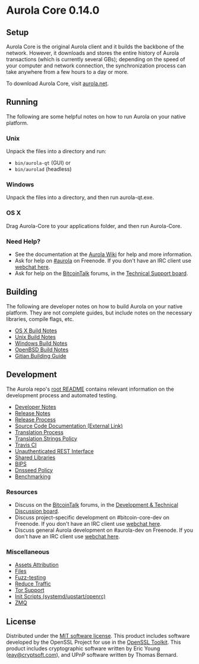 Aurola Core 0.14.0
=====================

Setup
---------------------
Aurola Core is the original Aurola client and it builds the backbone of the network. However, it downloads and stores the entire history of Aurola transactions (which is currently several GBs); depending on the speed of your computer and network connection, the synchronization process can take anywhere from a few hours to a day or more.

To download Aurola Core, visit [aurola.net](https://aurola.net).

Running
---------------------
The following are some helpful notes on how to run Aurola on your native platform.

### Unix

Unpack the files into a directory and run:

- `bin/aurola-qt` (GUI) or
- `bin/aurolad` (headless)

### Windows

Unpack the files into a directory, and then run aurola-qt.exe.

### OS X

Drag Aurola-Core to your applications folder, and then run Aurola-Core.

### Need Help?

* See the documentation at the [Aurola Wiki](https://aurola.net)
for help and more information.
* Ask for help on [#aurola](http://webchat.freenode.net?channels=aurola) on Freenode. If you don't have an IRC client use [webchat here](http://webchat.freenode.net?channels=aurola).
* Ask for help on the [BitcoinTalk](https://bitcointalk.org/) forums, in the [Technical Support board](https://aurola.net).

Building
---------------------
The following are developer notes on how to build Aurola on your native platform. They are not complete guides, but include notes on the necessary libraries, compile flags, etc.

- [OS X Build Notes](build-osx.md)
- [Unix Build Notes](build-unix.md)
- [Windows Build Notes](build-windows.md)
- [OpenBSD Build Notes](build-openbsd.md)
- [Gitian Building Guide](gitian-building.md)

Development
---------------------
The Aurola repo's [root README](/README.md) contains relevant information on the development process and automated testing.

- [Developer Notes](developer-notes.md)
- [Release Notes](release-notes.md)
- [Release Process](release-process.md)
- [Source Code Documentation (External Link)](https://dev.visucore.com/bitcoin/doxygen/)
- [Translation Process](translation_process.md)
- [Translation Strings Policy](translation_strings_policy.md)
- [Travis CI](travis-ci.md)
- [Unauthenticated REST Interface](REST-interface.md)
- [Shared Libraries](shared-libraries.md)
- [BIPS](bips.md)
- [Dnsseed Policy](dnsseed-policy.md)
- [Benchmarking](benchmarking.md)

### Resources
* Discuss on the [BitcoinTalk](https://bitcointalk.org/) forums, in the [Development & Technical Discussion board](https://bitcointalk.org/index.php?board=6.0).
* Discuss project-specific development on #bitcoin-core-dev on Freenode. If you don't have an IRC client use [webchat here](http://webchat.freenode.net/?channels=bitcoin-core-dev).
* Discuss general Aurola development on #aurola-dev on Freenode. If you don't have an IRC client use [webchat here](http://webchat.freenode.net/?channels=bitcoin-dev).

### Miscellaneous
- [Assets Attribution](assets-attribution.md)
- [Files](files.md)
- [Fuzz-testing](fuzzing.md)
- [Reduce Traffic](reduce-traffic.md)
- [Tor Support](tor.md)
- [Init Scripts (systemd/upstart/openrc)](init.md)
- [ZMQ](zmq.md)

License
---------------------
Distributed under the [MIT software license](/COPYING).
This product includes software developed by the OpenSSL Project for use in the [OpenSSL Toolkit](https://www.openssl.org/). This product includes
cryptographic software written by Eric Young ([eay@cryptsoft.com](mailto:eay@cryptsoft.com)), and UPnP software written by Thomas Bernard.
